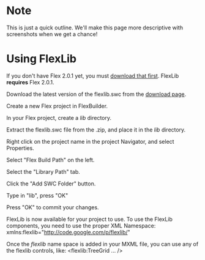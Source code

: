 # Note #

This is just a quick outline.  We'll make this page more descriptive with screenshots when we get a chance!

# Using FlexLib #

If you don't have Flex 2.0.1 yet, you must [download that first](http://www.adobe.com/products/flex/).  FlexLib **requires** Flex 2.0.1.

Download the latest version of the flexlib.swc from the [download page](http://code.google.com/p/flexlib/downloads/list).

Create a new Flex project in FlexBuilder.

In your Flex project, create a _lib_ directory.

Extract the flexlib.swc file from the .zip, and place it in the _lib_ directory.

Right click on the project name in the project Navigator, and select Properties.

Select "Flex Build Path" on the left.

Select the "Library Path" tab.

Click the "Add SWC Folder" button.

Type in "lib", press "OK"

Press "OK" to commit your changes.

FlexLib is now available for your project to use.  To use the FlexLib components, you need to use the proper XML Namespace:  xmlns:flexlib="http://code.google.com/p/flexlib/"

Once the _flexlib_ name space is added in your MXML file, you can use any of the flexlib controls, like: <flexlib:TreeGrid ... />
